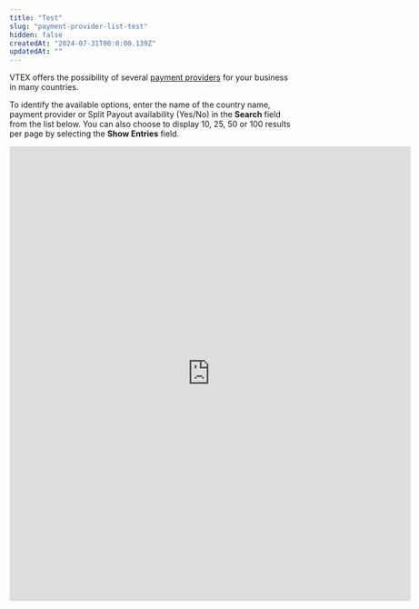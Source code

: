 ```yaml
---
title: "Test"
slug: "payment-provider-list-test"
hidden: false
createdAt: "2024-07-31T00:0:00.139Z"
updatedAt: ""
---
```

VTEX offers the possibility of several [payment providers](https://help.vtex.com/en/tutorial/afiliacoes-de-gateway--tutorials_444) for your business in many countries.

To identify the available options, enter the name of the country name, payment provider or Split Payout availability (Yes/No) in the **Search** field from the list below. You can also choose to display 10, 25, 50 or 100 results per page by selecting the **Show Entries** field.

<iframe src="https://help.vtex.com/en/tables/payments/en" loading="lazy" title="List of Payment Providers by Country" width="140%" height="800" style="border:none;"></iframe>
